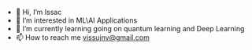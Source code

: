 - 👋 Hi, I’m Issac
- 👀 I’m interested in ML\AI Applications
- 🌱 I’m currently learning going on quantum learning and Deep Learning
- 📫 How to reach me vissujnv@gmail.com 

<!---
issack123/issack123 is a ✨ special ✨ repository because its `README.md` (this file) appears on your GitHub profile.
You can click the Preview link to take a look at your changes.
--->
